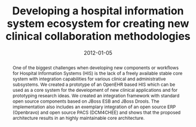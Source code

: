 ---
abstract: One of the biggest challenges when developing new components or workflows
  for Hospital Information Systems (HIS) is the lack of a freely available stable
  core system with integration capabilities for various clinical and administrative
  subsystems. We created a prototype of an OpenEHR based HIS which can be used as
  a core system for the development of new clinical applications and for prototyping
  research ideas. We created an integration framework with standard open source components
  based on JBoss ESB and JBoss Drools. The implementation also includes an exemplary
  integration of an open source ERP (Openbravo) and open source PACS (DCM4CHEE) and
  shows that the proposed architecture results in an highly maintainable core architecture.
authors:
- Wolfgang Schramm
- Harald Köstinger
- Klaus Bayrhammer
- Michael Fiedler
- Thomas Grechenig
date: '2012-01-05'
featured: false
links:
- name: Publik
  url: https://publik.tuwien.ac.at/showentry.php?ID=215340&lang=2
publication: 'Vortrag: International Conference on Biomedical and Health Informatics
  (BHI), 2012, Shenzhen, Kong Kong, China; 05.01.2012 - 07.01.2012; in: "Proceedings
  of the International Conference on Biomedical and Health Informatics (BHI), 2012",
  IEEE-EMBS, 01/2012 (2012), ISBN: 978-1-4577-2176-2; S. 101 - 103'
publication_types:
- '1'
publishDate: '2012-01-05'
title: Developing a hospital information system ecosystem for creating new clinical
  collaboration methodologies
url_pdf: ''
---